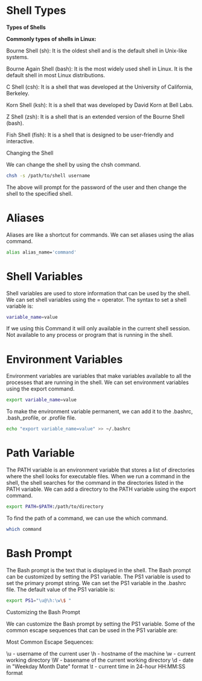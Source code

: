 # Shell Types

**Types of Shells**

**Commonly types of shells in Linux:**

Bourne Shell (sh): It is the oldest shell and is the default shell in Unix-like systems.

Bourne Again Shell (bash): It is the most widely used shell in Linux. It is the default shell in most Linux distributions.

C Shell (csh): It is a shell that was developed at the University of California, Berkeley.

Korn Shell (ksh): It is a shell that was developed by David Korn at Bell Labs.

Z Shell (zsh): It is a shell that is an extended version of the Bourne Shell (bash).

Fish Shell (fish): It is a shell that is designed to be user-friendly and interactive.

Changing the Shell

We can change the shell by using the chsh command.

```bash 
chsh -s /path/to/shell username
```

The above will prompt for the password of the user and then change the shell to the specified shell. 

# Aliases

Aliases are like a shortcut for commands. We can set aliases using the alias command.

````bash
alias alias_name='command'
````
# Shell Variables

Shell variables are used to store information that can be used by the shell. We can set shell variables using the = operator. The syntax to set a shell variable is:

````bash
variable_name=value
````
If we using this Command it will only available in the current shell session. Not available to any process or program that is running in the shell.

# Environment Variables

Environment variables are variables that make variables available to all the processes that are running in the shell. We can set environment variables using the export command.

````bash
export variable_name=value
````
To make the environment variable permanent, we can add it to the .bashrc, .bash_profile, or .profile file.

````bash
echo "export variable_name=value" >> ~/.bashrc
````

# Path Variable

The PATH variable is an environment variable that stores a list of directories where the shell looks for executable files. When we run a command in the shell, the shell searches for the command in the directories listed in the PATH variable. We can add a directory to the PATH variable using the export command.

````bash
export PATH=$PATH:/path/to/directory
````
To find the path of a command, we can use the which command.

````bash
which command
````

# Bash Prompt

The Bash prompt is the text that is displayed in the shell. The Bash prompt can be customized by setting the PS1 variable. The PS1 variable is used to set the primary prompt string. We can set the PS1 variable in the .bashrc file. The default value of the PS1 variable is:

````bash
export PS1="\u@\h:\w\$ "
````

Customizing the Bash Prompt

We can customize the Bash prompt by setting the PS1 variable. Some of the common escape sequences that can be used in the PS1 variable are:

Most Common Escape Sequences:

\u - username of the current user
\h - hostname of the machine
\w - current working directory
\W - basename of the current working directory
\d - date in "Weekday Month Date" format
\t - current time in 24-hour HH:MM:SS format










